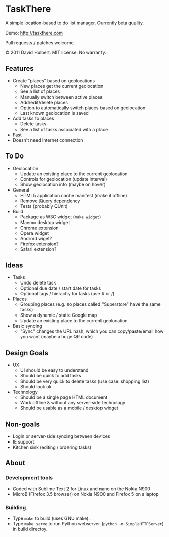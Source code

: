 # TaskThere

A simple location-based to do list manager. Currently beta quality.

Demo: http://taskthere.com

Pull requests / patches welcome.

© 2011 David Hulbert. MIT license. No warranty.

## Features

* Create "places" based on geolocations
  - New places get the current geolocation
  - See a list of places
  - Manually switch between active places
  - Add/edit/delete places
  - Option to automatically switch places based on geolocation
  - Last known geolocation is saved
* Add tasks to places
  - Delete tasks
  - See a list of tasks associated with a place
* Fast
* Doesn't need Internet connection

## To Do

* Geolocation
  - Update an existing place to the current geolocation
  - Controls for geolocation (update interval)
  - Show geolocation info (maybe on hover)
* General
  - HTML5 application cache manifest (make it offline)
  - Remove jQuery dependency
  - Tests (probably QUnit)
* Build
  - Package as W3C widget (`make widget`)
  - Maemo desktop widget
  - Chrome extension
  - Opera widget
  - Android wiget?
  - Firefox extension?
  - Safari extension?

## Ideas

* Tasks
  - Undo delete task
  - Optional due date / start date for tasks
  - Optional tags / hierachy for tasks (use # or /)
* Places
  - Grouping places (e.g. so places called "Superstore" have the same tasks)
  - Show a dynamic / static Google map
  - Update an existing place to the current geolocation
* Basic syncing
  - "Sync" changes the URL hash, which you can copy/paste/email how you want (maybe a huge QR code)

## Design Goals

* UX
  - UI should be easy to understand
  - Should be quick to add tasks
  - Should be very quick to delete tasks (use case: shopping list)
  - Should look ok
* Technology
  - Should be a single page HTML document
  - Work offline & without any server-side technology
  - Should be usable as a mobile / desktop widget

## Non-goals

* Login or server-side syncing between devices
* IE support
* Kitchen sink (editing / ordering tasks)

## About

### Development tools

* Coded with Sublime Text 2 for Linux and nano on the Nokia N900
* MicroB (Firefox 3.5 browser) on Nokia N900 and Firefox 5 on a laptop

### Building

* Type `make` to build (uses GNU make).
* Type `make serve` to run Python webserver (`python -m SimpleHTTPServer`) in build directoy.
